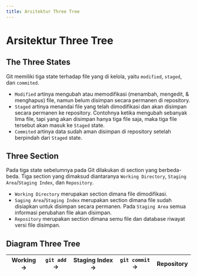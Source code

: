 ```yaml
---
title: Arsitektur Three Tree
---
```


# Arsitektur Three Tree

## The Three States

Git memiliki tiga state terhadap file yang di kelola, yaitu `modified`, `staged`, dan `commited`.

- `Modified` artinya mengubah atau memodifikasi (menambah, mengedit, & menghapus) file, namun belum disimpan secara permanen di repository.
- `Staged` artinya menandai file yang telah dimodifikasi dan akan disimpan secara permanen ke repository. Contohnya ketika mengubah sebanyak lima file, tapi yang akan disimpan hanya tiga file saja, maka tiga file tersebut akan masuk ke `Staged` state.
- `Commited` artinya data sudah aman disimpan di repository setelah berpindah dari `Staged` state.

## Three Section

Pada tiga state sebelumnya pada Git dilakukan di section yang berbeda-beda. Tiga section yang dimaksud diantaranya `Working Directory`, `Staging Area`/`Staging Index`, dan `Repository`.

- `Working Directory` merupakan section dimana file dimodifikasi. 
- `Saging Area`/`Staging Index` merupakan section dimana file sudah disiapkan untuk disimpan secara permanen. Pada `Staging Area` semua informasi perubahan file akan disimpan.
- `Repository` merupakan section dimana semu file dan database riwayat versi file disimpan.

## Diagram Three Tree

| Working -> | `git add` -> | Staging Index -> | `git commit` -> | Repository |
| ---------- | ----------- | ----------------- | --------------- | ---------- |